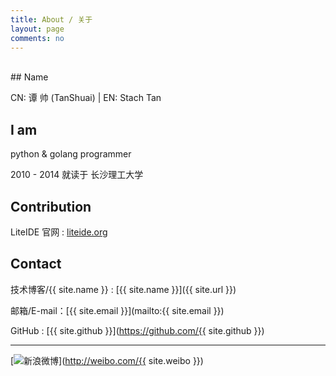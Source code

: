 ```yaml
---
title: About / 关于
layout: page
comments: no
---
```

<br/>
## Name

CN: 谭 帅 (TanShuai) | EN: Stach Tan
<br/>
## I am

python & golang programmer

2010 - 2014 就读于 长沙理工大学
<br/>
## Contribution

LiteIDE 官网 : [liteide.org](http://liteide.org)
<br/>
## Contact

技术博客/{{ site.name }} : [{{ site.name }}]({{ site.url }})

邮箱/E-mail：[{{ site.email }}](mailto:{{ site.email }})

GitHub : [{{ site.github }}](https://github.com/{{ site.github }})



----

[![新浪微博](http://service.t.sina.com.cn/widget/qmd/3295004592/06d8c23f/2.png)](http://weibo.com/{{ site.weibo }})
